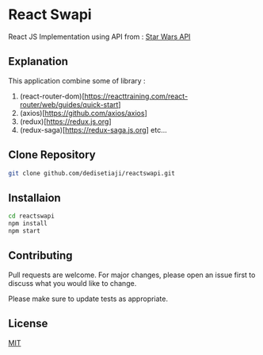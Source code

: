 # React Swapi

React JS Implementation using API from :  [Star Wars API](https://swapi.com)

## Explanation

This application combine some of library :
1. (react-router-dom)[https://reacttraining.com/react-router/web/guides/quick-start]
2. (axios)[https://github.com/axios/axios]
3. (redux)[https://redux.js.org]
4. (redux-saga)[https://redux-saga.js.org]
etc...

## Clone Repository
```bash
git clone github.com/dedisetiaji/reactswapi.git
```

## Installaion

```bash
cd reactswapi
npm install
npm start
```

## Contributing
Pull requests are welcome. For major changes, please open an issue first to discuss what you would like to change.

Please make sure to update tests as appropriate.

## License
[MIT](https://choosealicense.com/licenses/mit/)
